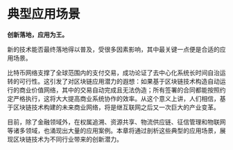 # 典型应用场景

**创新落地，应用为王。** 

新的技术能否最终落地得以普及，受很多因素影响，其中最关键一点便是合适的应用场景。

比特币网络支撑了全球范围内的支付交易，成功论证了去中心化系统长时间自治运转的可行性。这引发了对区块链应用潜力的遐想：如果基于区块链技术构造自动运行的商业价值网络，其中的交易自动完成且无法伪造；所有签署的合同都能按照约定严格执行，这将大大提高商业系统协作的效率。从这个意义上讲，人们相信，基于区块链技术构建的未来商业网络，将是继互联网之后又一次巨大的产业变革。

目前，除了金融领域外，在权属追溯、资源共享、物流供应链、征信管理和物联网等诸多领域，也涌现出大量的应用案例。本章将通过剖析这些典型的应用场景，展现区块链技术为不同行业带来的创新潜力。

